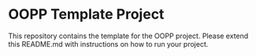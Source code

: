 # OOPP Template Project

This repository contains the template for the OOPP project. Please extend this README.md with instructions on how to run
your project.
